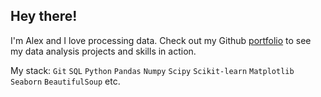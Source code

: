 ## Hey there! 

I'm Alex and I love processing data. Check out my Github [portfolio](https://github.com/lunevaalex/Alexandra-Luneva---Data-Analysis-Portfolio) to see my data analysis projects and skills in action. 

My stack: `Git` `SQL` `Python` `Pandas` `Numpy` `Scipy` `Scikit-learn` `Matplotlib` `Seaborn` `BeautifulSoup` etc.
